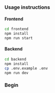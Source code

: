 ### Usage instructions

#### Frontend
    
```bash
cd frontend 
npm install
npm run start
```

#### Backend

```bash
cd backend
npm install
cp .env.example .env
npm run dev
```


### Begin